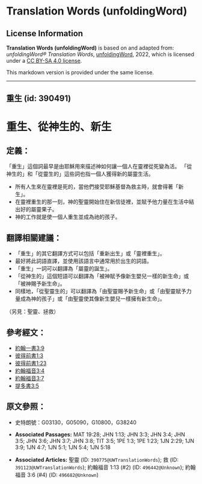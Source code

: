 # Translation Words (unfoldingWord)

## License Information

**Translation Words (unfoldingWord)** is based on and adapted from: _unfoldingWord® Translation Words_, [unfoldingWord](https://unfoldingword.org/utw), 2022, which is licensed under a [CC BY-SA 4.0 license](https://creativecommons.org/licenses/by-sa/4.0/legalcode.en).

This markdown version is provided under the same license.



--------------------------------

## 重生 (id: 390491)

重生、從神生的、新生
==========

定義：
---

「重生」這個詞最早是由耶穌用來描述神如何讓一個人在靈裡從死變為活。 「從神生的」和「從靈生的」這些詞也指一個人獲得新的屬靈生活。

* 所有人生來在靈裡是死的，當他們接受耶穌基督為救主時，就會得著「新生」。
* 在靈裡重生的那一刻，神的聖靈開始住在新信徒裡，並賦予他力量在生活中結出好的屬靈果子。
* 神的工作就是使一個人重生並成為祂的孩子。

翻譯相關建議：
-------

* 「重生」的其它翻譯方式可以包括「重新出生」或「靈裡重生」。
* 最好將此詞語直譯，並使用該語言中通常用於出生的詞語。
* 「重生」一詞可以翻譯為「屬靈的誕生」。
* 「從神生的」這個短語可以翻譯為「被神賦予像新生嬰兒一樣的新生命」或「被神賜予新生命」。
* 同樣地，「從聖靈生的」可以翻譯為「由聖靈賜予新生命」或「由聖靈賦予力量成為神的孩子」或「由聖靈使其像新生嬰兒一樣擁有新生命」。

（另見：聖靈、拯救）

參考經文：
-----

* [約翰一書3:9](https://ref.ly/1John3:9)
* [彼得前書1:3](https://ref.ly/1Pet1:3)
* [彼得前書1:23](https://ref.ly/1Pet1:23)
* [約翰福音3:4](https://ref.ly/John3:4)
* [約翰福音3:7](https://ref.ly/John3:7)
* [提多書3:5](https://ref.ly/Titus3:5)

原文參照：
-----

* 史特朗號：G03130，G05090，G10800，G38240

* **Associated Passages:** MAT 19:28; JHN 1:13; JHN 3:3; JHN 3:4; JHN 3:5; JHN 3:6; JHN 3:7; JHN 3:8; TIT 3:5; 1PE 1:3; 1PE 1:23; 1JN 2:29; 1JN 3:9; 1JN 4:7; 1JN 5:1; 1JN 5:4; 1JN 5:18
* **Associated Articles:** 聖靈 (ID: `390775@UWTranslationWords`); 救 (ID: `391123@UWTranslationWords`); 約翰福音 1:13 (#2) (ID: `496442@Unknown`); 約翰福音 3:6 (#4) (ID: `496682@Unknown`)

